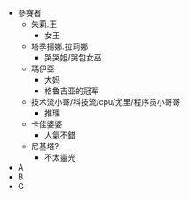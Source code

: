 + 參賽者
    + 朱莉.王
        + 女王
    + 塔季揚娜.拉莉娜
        + 哭哭姐/哭包女巫
    + 瑪伊亞
        + 大妈
        + 格鲁吉亚的冠军
    + 技术流小哥/科技流/cpu/尤里/程序员小哥哥
        + 推理
    + 卡佳婆婆
        + 人氣不錯
    + 尼基塔?
        + 不太靈光
+ A
+ B
+ C
